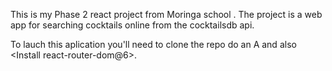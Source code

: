 This is my Phase 2 react project from Moringa school . The project is a web app for searching cocktails online from the cocktailsdb api.

To lauch this aplication you'll need to clone the repo do an <NPM INSTALL> A and also <Install react-router-dom@6>.

```

```
